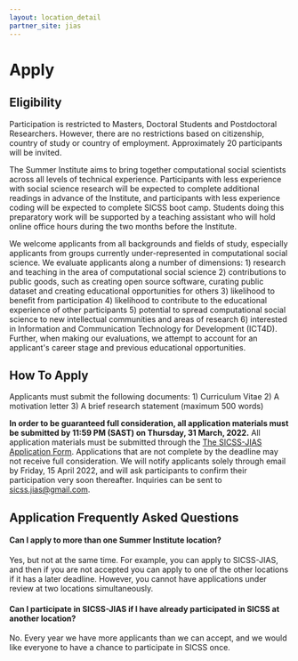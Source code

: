 ```yaml
---
layout: location_detail
partner_site: jias
---
```


# Apply

## Eligibility

Participation is restricted to Masters, Doctoral Students and Postdoctoral Researchers. However, there are no restrictions based on citizenship, country of study or country of employment. Approximately 20 participants will be invited.

The Summer Institute aims to bring together computational social scientists across all levels of technical experience. Participants with less experience with social science research will be expected to complete additional readings in advance of the Institute, and participants with less experience coding will be expected to complete SICSS boot camp. Students doing this preparatory work will be supported by a teaching assistant who will hold online office hours during the two months before the Institute.

We welcome applicants from all backgrounds and fields of study, especially applicants from groups currently under-represented in computational social science. We evaluate applicants along a number of dimensions: 1) research and teaching in the area of computational social science 2) contributions to public goods, such as creating open source software, curating public dataset and creating educational opportunities for others 3) likelihood to benefit from participation 4) likelihood to contribute to the educational experience of other participants 5) potential to spread computational social science to new intellectual communities and areas of research 6) interested in Information and Communication Technology for Development (ICT4D). Further, when making our evaluations, we attempt to account for an applicant's career stage and previous educational opportunities.

## How To Apply

Applicants must submit the following documents: 1) Curriculum Vitae 2) A motivation letter 3) A brief research statement (maximum 500 words)

**In order to be guaranteed full consideration, all application materials must be submitted by 11:59 PM (SAST) on Thursday, 31 March, 2022.** All application materials must be submitted through the [The SICSS-JIAS Application Form](https://docs.google.com/forms/d/e/1FAIpQLSeuJFRwAotssskdPaVLY3xeepCC-D6PySONvV3vy_PGUSn8ig/viewform?usp=sf_link). Applications that are not complete by the deadline may not receive full consideration. We will notify applicants solely through email by Friday, 15 April 2022, and will ask participants to confirm their participation very soon thereafter.
Inquiries can be sent to sicss.jias@gmail.com.

## Application Frequently Asked Questions

#### Can I apply to more than one Summer Institute location?

Yes, but not at the same time. For example, you can apply to SICSS-JIAS, and then if you are not accepted you can apply to one of the other locations if it has a later deadline. However, you cannot have applications under review at two locations simultaneously.

#### Can I participate in SICSS-JIAS if I have already participated in SICSS at another location?

No. Every year we have more applicants than we can accept, and we would like everyone to have a chance to participate in SICSS once.
